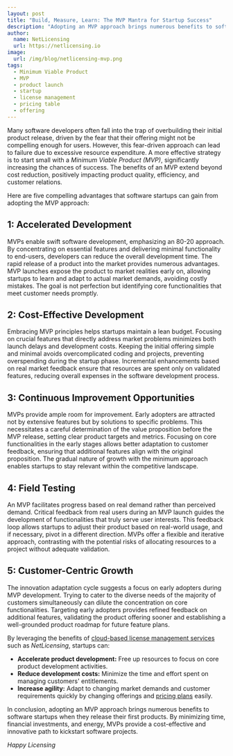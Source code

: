 ```yaml
---
layout: post
title: "Build, Measure, Learn: The MVP Mantra for Startup Success"
description: "Adopting an MVP approach brings numerous benefits to software startups when they release their first products"
author:
  name: NetLicensing
  url: https://netlicensing.io
image:
  url: /img/blog/netlicensing-mvp.png
tags:
  - Minimum Viable Product
  - MVP
  - product launch
  - startup
  - license management
  - pricing table
  - offering
---
```


Many software developers often fall into the trap of overbuilding their initial product release, driven by the fear that their offering might not be compelling enough for users. However, this fear-driven approach can lead to failure due to excessive resource expenditure. A more effective strategy is to start small with a *Minimum Viable Product (MVP)*, significantly increasing the chances of success. The benefits of an MVP extend beyond cost reduction, positively impacting product quality, efficiency, and customer relations.

Here are five compelling advantages that software startups can gain from adopting the MVP approach:

## 1: Accelerated Development

MVPs enable swift software development, emphasizing an 80-20 approach. By concentrating on essential features and delivering minimal functionality to end-users, developers can reduce the overall development time. The rapid release of a product into the market provides numerous advantages. MVP launches expose the product to market realities early on, allowing startups to learn and adapt to actual market demands, avoiding costly mistakes. The goal is not perfection but identifying core functionalities that meet customer needs promptly.

## 2: Cost-Effective Development

Embracing MVP principles helps startups maintain a lean budget. Focusing on crucial features that directly address market problems minimizes both launch delays and development costs. Keeping the initial offering simple and minimal avoids overcomplicated coding and projects, preventing overspending during the startup phase. Incremental enhancements based on real market feedback ensure that resources are spent only on validated features, reducing overall expenses in the software development process.

## 3: Continuous Improvement Opportunities

MVPs provide ample room for improvement. Early adopters are attracted not by extensive features but by solutions to specific problems. This necessitates a careful determination of the value proposition before the MVP release, setting clear product targets and metrics. Focusing on core functionalities in the early stages allows better adaptation to customer feedback, ensuring that additional features align with the original proposition. The gradual nature of growth with the minimum approach enables startups to stay relevant within the competitive landscape.

## 4: Field Testing

An MVP facilitates progress based on real demand rather than perceived demand. Critical feedback from real users during an MVP launch guides the development of functionalities that truly serve user interests. This feedback loop allows startups to adjust their product based on real-world usage, and if necessary, pivot in a different direction. MVPs offer a flexible and iterative approach, contrasting with the potential risks of allocating resources to a project without adequate validation.

## 5: Customer-Centric Growth

The innovation adaptation cycle suggests a focus on early adopters during MVP development. Trying to cater to the diverse needs of the majority of customers simultaneously can dilute the concentration on core functionalities. Targeting early adopters provides refined feedback on additional features, validating the product offering sooner and establishing a well-grounded product roadmap for future feature plans.

By leveraging the benefits of [cloud-based license management services](https://netlicensing.io) such as *NetLicensing*, startups can:
- **Accelerate product development:** Free up resources to focus on core product development activities.
- **Reduce development costs:** Minimize the time and effort spent on managing customers' entitlements.
- **Increase agility:** Adapt to changing market demands and customer requirements quickly by changing offerings and [pricing plans](https://netlicensing.io/wiki/pricing-table) easily.

In conclusion, adopting an MVP approach brings numerous benefits to software startups when they release their first products. By minimizing time, financial investments, and energy, MVPs provide a cost-effective and innovative path to kickstart software projects.

*Happy Licensing*
